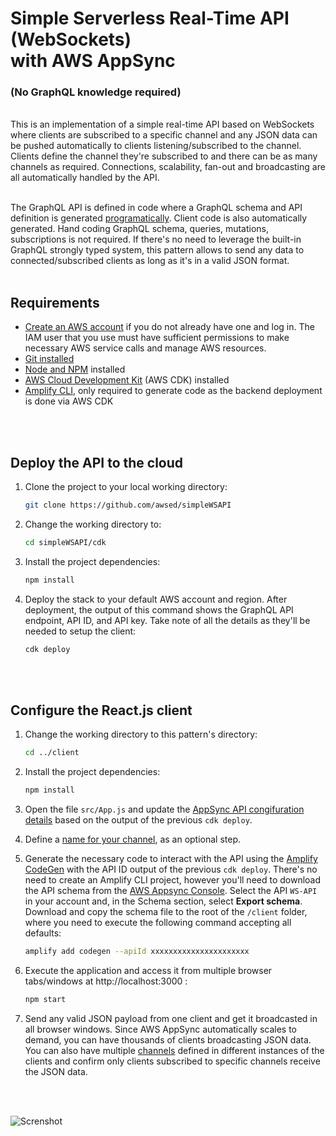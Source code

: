 # Simple Serverless Real-Time API (WebSockets)<br/> with AWS AppSync 
### (No GraphQL knowledge required)
<br/>
This is an implementation of a simple real-time API based on WebSockets where clients are subscribed to a specific channel and any JSON data can be pushed automatically to clients listening/subscribed to the channel. Clients define the channel they're subscribed to and there can be as many channels as required. Connections, scalability, fan-out and broadcasting are all automatically handled by the API.
<br/>
<br/>

The GraphQL API is defined in code where a GraphQL schema and API definition is generated [programatically](https://docs.aws.amazon.com/cdk/api/latest/docs/aws-appsync-readme.html#code-first-schema). Client code is also automatically generated. Hand coding GraphQL schema, queries, mutations, subscriptions is not required. If there's no need to leverage the built-in GraphQL strongly typed system, this pattern allows to send any data to connected/subscribed clients as long as it's in a valid JSON format.
<br/>
<br/>

## Requirements

* [Create an AWS account](https://portal.aws.amazon.com/gp/aws/developer/registration/index.html) if you do not already have one and log in. The IAM user that you use must have sufficient permissions to make necessary AWS service calls and manage AWS resources.
* [Git installed](https://git-scm.com/book/en/v2/Getting-Started-Installing-Git)
* [Node and NPM](https://nodejs.org/en/download/) installed
* [AWS Cloud Development Kit](https://docs.aws.amazon.com/cdk/latest/guide/cli.html) (AWS CDK) installed
* [Amplify CLI](https://docs.amplify.aws/cli/start/install/), only required to generate code as the backend deployment is done via AWS CDK
<br/>
<br/>

## Deploy the API to the cloud

1. Clone the project to your local working directory:

   ```sh
   git clone https://github.com/awsed/simpleWSAPI
   ```

2. Change the working directory to:

   ```sh
   cd simpleWSAPI/cdk
   ```

3. Install the project dependencies:

   ```sh
   npm install
   ```

4. Deploy the stack to your default AWS account and region. After deployment, the output of this command shows the GraphQL API endpoint, API ID, and API key. Take note of all the details as they'll be needed to setup the client:

   ```sh
   cdk deploy
   ```
<br/>
<br/> 

## Configure the React.js client

1. Change the working directory to this pattern's directory:

   ```sh
   cd ../client
   ```

2. Install the project dependencies:

   ```sh
   npm install
   ```
3. Open the file `src/App.js` and update the [AppSync API congifuration details](https://github.com/awsed/simpleWSAPI/blob/68bc0846dc2edb5e13a75767a060153e37ceeaee/client/src/App.js#L9) based on the output of the previous `cdk deploy`.

4. Define a [name for your channel](https://github.com/awsed/simpleWSAPI/blob/68bc0846dc2edb5e13a75767a060153e37ceeaee/client/src/App.js#L22), as an optional step.

5. Generate the necessary code to interact with the API using the [Amplify CodeGen](https://docs.amplify.aws/cli/graphql-transformer/codegen/) with the API ID output of the previous `cdk deploy`. There's no need to create an Amplify CLI project, however you'll need to download the API schema from the [AWS Appsync Console](https://console.aws.amazon.com/appsync/home). Select the API `WS-API` in your account and, in the Schema section, select **Export schema**. Download and copy the schema file to the root of the `/client` folder, where you need to execute the following command accepting all defaults:

   ```sh
   amplify add codegen --apiId xxxxxxxxxxxxxxxxxxxxxx
   ```

6. Execute the application and access it from multiple browser tabs/windows at http://localhost:3000 :

    ```bash
    npm start
    ```

7. Send any valid JSON payload from one client and get it broadcasted in all browser windows. Since AWS AppSync automatically scales to demand, you can have thousands of clients broadcasting JSON data. You can also have multiple [channels](https://github.com/awsed/simpleWSAPI/blob/68bc0846dc2edb5e13a75767a060153e37ceeaee/client/src/App.js#L22) defined in different instances of the clients and confirm only clients subscribed to specific channels receive the JSON data. 
<br/>
<br/>

![Screnshot](simple-wsapi.gif)
